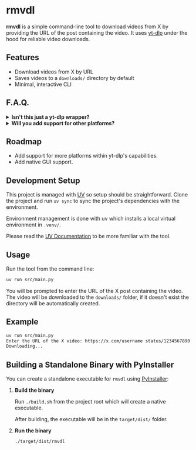 
# rmvdl

**rmvdl** is a simple command-line tool to download videos from X by providing the URL of the post containing the video. It uses [yt-dlp](https://github.com/yt-dlp/yt-dlp) under the hood for reliable video downloads.

## Features

- Download videos from X by URL
- Saves videos to a `downloads/` directory by default
- Minimal, interactive CLI

## F.A.Q.

<details>
<!-- 1st Question --->
<summary><strong>Isn't this just a yt-dlp wrapper?</strong></summary>

<blockquote>
<strong>A:</strong> Yes, but it's geared specifically for URL copy-pasting one shot run usage. It simplifies the process of downloading videos from X without needing to remember yt-dlp commands.
</blockquote>
</details>

<!-- 2nd Question --->
<details>
<summary><strong>Will you add support for other platforms?</strong></summary>

<blockquote>
<strong>A:</strong> Yes, over time I will extend support within the limitations of yt-dlp.
</blockquote>
</details>

## Roadmap

- Add support for more platforms within yt-dlp's capabilities.
- Add native GUI support.

## Development Setup

This project is managed with [UV](https://docs.astral.sh/uv/) so setup should be straightforward. Clone the project and run `uv sync` to sync the project's dependencies with the environment.

Environment management is done with uv which installs a local virtual environment in `.venv/`.

Please read the [UV Documentation](https://docs.astral.sh/uv/) to be more familiar with the tool.

## Usage

Run the tool from the command line:

```bash
uv run src/main.py
```

You will be prompted to enter the URL of the X post containing the video. The video will be downloaded to the `downloads/` folder, if it doesn't exist the directory will be automatically created.

## Example

```bash
uv run src/main.py
Enter the URL of the X video: https://x.com/username status/1234567890
Downloading...
```

## Building a Standalone Binary with PyInstaller

You can create a standalone executable for `rmvdl` using [PyInstaller](https://pyinstaller.org/):

1. **Build the binary**

	Run `./build.sh` from the project root which will create a native executable.

    After building, the executable will be in the `target/dist/` folder.

2. **Run the binary**

	```bash
	./target/dist/rmvdl
	```
